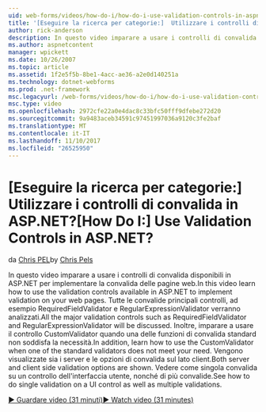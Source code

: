 ```yaml
---
uid: web-forms/videos/how-do-i/how-do-i-use-validation-controls-in-aspnet
title: '[Eseguire la ricerca per categorie:]  Utilizzare i controlli di convalida in ASP.NET? | Microsoft Docs'
author: rick-anderson
description: In questo video imparare a usare i controlli di convalida disponibili in ASP.NET per implementare la convalida delle pagine web. Tutti i principale i controlli di convalida ad...
ms.author: aspnetcontent
manager: wpickett
ms.date: 10/26/2007
ms.topic: article
ms.assetid: 1f2e5f5b-8be1-4acc-ae36-a2e0d140251a
ms.technology: dotnet-webforms
ms.prod: .net-framework
msc.legacyurl: /web-forms/videos/how-do-i/how-do-i-use-validation-controls-in-aspnet
msc.type: video
ms.openlocfilehash: 2972cfe22a0e4dac8c33bfc50fff9dfebe272d20
ms.sourcegitcommit: 9a9483aceb34591c97451997036a9120c3fe2baf
ms.translationtype: MT
ms.contentlocale: it-IT
ms.lasthandoff: 11/10/2017
ms.locfileid: "26525950"
---
```

<a name="how-do-i--use-validation-controls-in-aspnet"></a><span data-ttu-id="babcb-105">[Eseguire la ricerca per categorie:]  Utilizzare i controlli di convalida in ASP.NET?</span><span class="sxs-lookup"><span data-stu-id="babcb-105">[How Do I:]  Use Validation Controls in ASP.NET?</span></span>
====================
<span data-ttu-id="babcb-106">da [Chris PEL](https://twitter.com/chrispels)</span><span class="sxs-lookup"><span data-stu-id="babcb-106">by [Chris Pels](https://twitter.com/chrispels)</span></span>

<span data-ttu-id="babcb-107">In questo video imparare a usare i controlli di convalida disponibili in ASP.NET per implementare la convalida delle pagine web.</span><span class="sxs-lookup"><span data-stu-id="babcb-107">In this video learn how to use the validation controls available in ASP.NET to implement validation on your web pages.</span></span> <span data-ttu-id="babcb-108">Tutte le convalide principali controlli, ad esempio RequiredFieldValidator e RegularExpressionValidator verranno analizzati.</span><span class="sxs-lookup"><span data-stu-id="babcb-108">All the major validation controls such as RequiredFieldValidator and RegularExpressionValidator will be discussed.</span></span> <span data-ttu-id="babcb-109">Inoltre, imparare a usare il controllo CustomValidator quando una delle funzioni di convalida standard non soddisfa la necessità.</span><span class="sxs-lookup"><span data-stu-id="babcb-109">In addition, learn how to use the CustomValidator when one of the standard validators does not meet your need.</span></span> <span data-ttu-id="babcb-110">Vengono visualizzate sia i server e le opzioni di convalida sul lato client.</span><span class="sxs-lookup"><span data-stu-id="babcb-110">Both server and client side validation options are shown.</span></span> <span data-ttu-id="babcb-111">Vedere come singola convalida su un controllo dell'interfaccia utente, nonché di più convalide.</span><span class="sxs-lookup"><span data-stu-id="babcb-111">See how to do single validation on a UI control as well as multiple validations.</span></span>

[<span data-ttu-id="babcb-112">&#9654; Guardare video (31 minuti)</span><span class="sxs-lookup"><span data-stu-id="babcb-112">&#9654; Watch video (31 minutes)</span></span>](https://channel9.msdn.com/Blogs/ASP-NET-Site-Videos/how-do-i-use-validation-controls-in-aspnet)
